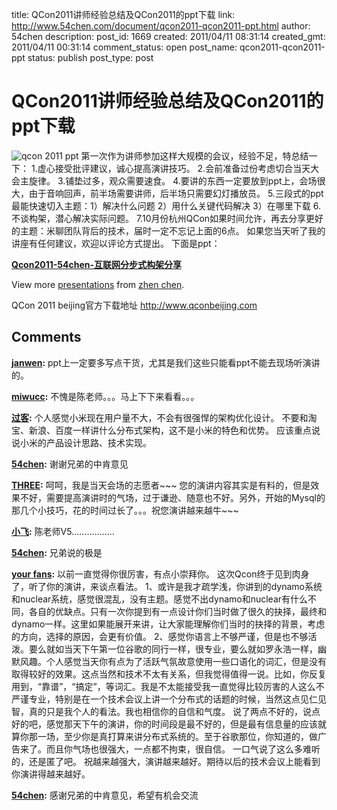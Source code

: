 title: QCon2011讲师经验总结及QCon2011的ppt下载
link: http://www.54chen.com/document/qcon2011-qcon2011-ppt.html
author: 54chen
description: 
post_id: 1669
created: 2011/04/11 08:31:14
created_gmt: 2011/04/11 00:31:14
comment_status: open
post_name: qcon2011-qcon2011-ppt
status: publish
post_type: post

# QCon2011讲师经验总结及QCon2011的ppt下载

![qcon 2011 ppt](http://img01.taobaocdn.com/imgextra/i1/T1pix8XnBbXXXgP6k._082702.jpg) 第一次作为讲师参加这样大规模的会议，经验不足，特总结一下： 1.虚心接受批评建议，诚心提高演讲技巧。 2.会前准备过份考虑切合当天大会主旋律。 3.铺垫过多，观众需要速食。 4.要讲的东西一定要放到ppt上，会场很大，由于音响回声，前半场需要讲师，后半场只需要幻灯播放员。 5.三段式的ppt最能快速切入主题：1）解决什么问题 2）用什么关键代码解决 3）在哪里下载 6.不谈构架，潜心解决实际问题。 7.10月份杭州QCon如果时间允许，再去分享更好的主题：米聊团队背后的技术，届时一定不忘记上面的6点。 如果您当天听了我的讲座有任何建议，欢迎以评论方式提出。 下面是ppt： 

**[Qcon2011-54chen-互联网分步式构架分享](http://www.slideshare.net/54chen/qcon201154chen)**

View more [presentations](http://www.slideshare.net/) from [zhen chen](http://www.slideshare.net/54chen).

QCon 2011 beijing官方下载地址 <http://www.qconbeijing.com>

## Comments

**[janwen](#13489 "2011-04-11 13:01:50"):** ppt上一定要多写点干货，尤其是我们这些只能看ppt不能去现场听演讲的。

**[miwucc](#13498 "2011-04-13 11:05:32"):** 不愧是陈老师。。。马上下下来看看。。。

**[过客](#13501 "2011-04-14 00:23:12"):** 个人感觉小米现在用户量不大，不会有很强悍的架构优化设计。 不要和淘宝、新浪、百度一样讲什么分布式架构，这不是小米的特色和优势。 应该重点说说小米的产品设计思路、技术实现。

**[54chen](#13514 "2011-04-18 15:36:16"):** 谢谢兄弟的中肯意见

**[THREE](#13512 "2011-04-18 15:08:26"):** 呵呵，我是当天会场的志愿者~~~ 您的演讲内容其实是有料的，但是效果不好，需要提高演讲时的气场，过于谦逊、随意也不好。另外，开始的Mysql的那几个小技巧，花的时间过长了。。。祝您演讲越来越牛~~~

**[小飞](#13490 "2011-04-11 14:47:07"):** 陈老师V5.................

**[54chen](#13503 "2011-04-14 10:28:55"):** 兄弟说的极是

**[your fans](#13518 "2011-04-19 17:08:06"):** 以前一直觉得你很厉害，有点小崇拜你。 这次Qcon终于见到肉身了，听了你的演讲，来谈点看法。 1、或许是我才疏学浅，你讲到的dynamo系统和nuclear系统，感觉很混乱，没有主题。感觉不出dynamo和nuclear有什么不同，各自的优缺点。只有一次你提到有一点设计你们当时做了很久的抉择，最终和dynamo一样。这里如果能展开来讲，让大家能理解你们当时的抉择的背景，考虑的方向，选择的原因，会更有价值。 2、感觉你语言上不够严谨，但是也不够活泼。要么就如当天下午第一位谷歌的同行一样，很专业，要么就如罗永浩一样，幽默风趣。个人感觉当天你有点为了活跃气氛故意使用一些口语化的词汇，但是没有取得较好的效果。这点当然和技术不太有关系，但我觉得值得一说。比如，你反复用到，“靠谱”，“搞定”，等词汇。我是不太能接受我一直觉得比较厉害的人这么不严谨专业，特别是在一个技术会议上讲一个分布式的话题的时候，当然这点见仁见智，真的只是我个人的看法。我也相信你的自信和气度。 说了两点不好的，说点好的吧，感觉那天下午的演讲，你的时间段是最不好的，但是最有信息量的应该就算你那一场，至少你是真打算来讲分布式系统的。至于谷歌那位，你知道的，做广告来了。而且你气场也很强大，一点都不拘束，很自信。 一口气说了这么多难听的，还是匿了吧。 祝越来越强大，演讲越来越好。期待以后的技术会议上能看到你演讲得越来越好。

**[54chen](#13519 "2011-04-19 17:52:14"):** 感谢兄弟的中肯意见，希望有机会交流


